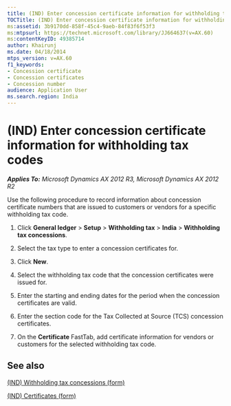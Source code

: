 ```yaml
---
title: (IND) Enter concession certificate information for withholding tax codes
TOCTitle: (IND) Enter concession certificate information for withholding tax codes
ms:assetid: 3b9170dd-858f-45c4-9aeb-84f83f6f53f3
ms:mtpsurl: https://technet.microsoft.com/library/JJ664637(v=AX.60)
ms:contentKeyID: 49385714
author: Khairunj
ms.date: 04/18/2014
mtps_version: v=AX.60
f1_keywords:
- Concession certificate
- Concession certificates
- Concession number
audience: Application User
ms.search.region: India
---
```


# (IND) Enter concession certificate information for withholding tax codes 


_**Applies To:** Microsoft Dynamics AX 2012 R3, Microsoft Dynamics AX 2012 R2_

Use the following procedure to record information about concession certificate numbers that are issued to customers or vendors for a specific withholding tax code.

1.  Click **General ledger** \> **Setup** \> **Withholding tax** \> **India** \> **Withholding tax concessions**.

2.  Select the tax type to enter a concession certificates for.

3.  Click **New**.

4.  Select the withholding tax code that the concession certificates were issued for.

5.  Enter the starting and ending dates for the period when the concession certificates are valid.

6.  Enter the section code for the Tax Collected at Source (TCS) concession certificates.

7.  On the **Certificate** FastTab, add certificate information for vendors or customers for the selected withholding tax code.

## See also

[(IND) Withholding tax concessions (form)](https://technet.microsoft.com/library/jj664953\(v=ax.60\))

[(IND) Certificates (form)](https://technet.microsoft.com/library/jj678024\(v=ax.60\))

  


